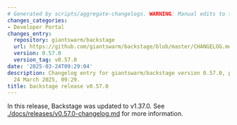 ```yaml
---
# Generated by scripts/aggregate-changelogs. WARNING: Manual edits to this files will be overwritten.
changes_categories:
- Developer Portal
changes_entry:
  repository: giantswarm/backstage
  url: https://github.com/giantswarm/backstage/blob/master/CHANGELOG.md#0570---2025-03-24
  version: 0.57.0
  version_tag: v0.57.0
date: '2025-03-24T09:29:04'
description: Changelog entry for giantswarm/backstage version 0.57.0, published on
  24 March 2025, 09:29.
title: backstage release v0.57.0
---
```


In this release, Backstage was updated to v1.37.0.
See [./docs/releases/v0.57.0-changelog.md](./docs/releases/v0.57.0-changelog.md) for more information.

